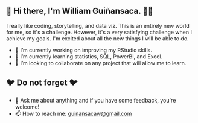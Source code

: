## 👋 Hi there, I'm William Guiñansaca. 🤝🤝

I really like coding, storytelling, and data viz. This is an entirely new world for me, so it's a challenge. However, it's a very satisfying challenge when I achieve my goals. I'm excited about all the new things I will be able to do.

- 🔭 I’m currently working on improving my RStudio skills.
- 🌱 I’m currently learning statistics, SQL, PowerBI, and Excel.
- 👯 I’m looking to collaborate on any project that will allow me to learn.

## 🐦 Do not forget 🐦
- 💬 Ask me about anything and if you have some feedback, you're welcome!
- 📫 How to reach me: guinansacaw@gmail.com


<!--
**guinansacaw/guinansacaw** is a ✨ _special_ ✨ repository because its `README.md` (this file) appears on your GitHub profile.

Here are some ideas to get you started:

- 🔭 I’m currently working on ...
- 🌱 I’m currently learning ...
- 👯 I’m looking to collaborate on ...
- 🤔 I’m looking for help with ...
- 💬 Ask me about ...
- 📫 How to reach me: ...
- 😄 Pronouns: ...
- ⚡ Fun fact: ...
-->
